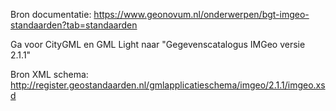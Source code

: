 Bron documentatie: https://www.geonovum.nl/onderwerpen/bgt-imgeo-standaarden?tab=standaarden

Ga voor CityGML en GML Light naar "Gegevenscatalogus IMGeo versie 2.1.1"

Bron XML schema: http://register.geostandaarden.nl/gmlapplicatieschema/imgeo/2.1.1/imgeo.xsd
